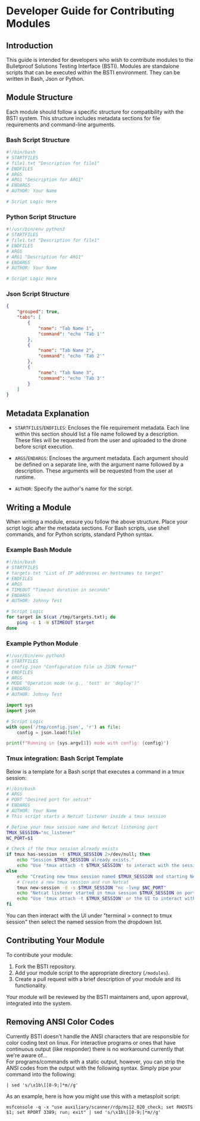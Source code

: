 
# Developer Guide for Contributing Modules

## Introduction

This guide is intended for developers who wish to contribute modules to the Bulletproof Solutions Testing Interface (BSTI). Modules are standalone scripts that can be executed within the BSTI environment. They can be written in Bash, Json or Python.

## Module Structure

Each module should follow a specific structure for compatibility with the BSTI system. This structure includes metadata sections for file requirements and command-line arguments.

### Bash Script Structure

```bash
#!/bin/bash
# STARTFILES
# file1.txt "Description for file1"
# ENDFILES
# ARGS
# ARG1 "Description for ARG1"
# ENDARGS
# AUTHOR: Your Name

# Script Logic Here
```

### Python Script Structure

```python
#!/usr/bin/env python3
# STARTFILES
# file1.txt "Description for file1"
# ENDFILES
# ARGS
# ARG1 "Description for ARG1"
# ENDARGS
# AUTHOR: Your Name

# Script Logic Here
```

### Json Script Structure
```json
{
    "grouped": true,
    "tabs": [
        {
            "name": "Tab Name 1",
            "command": "echo 'Tab 1'"
        },
        {
            "name": "Tab Name 2",
            "command": "echo 'Tab 2'"
        },
        {
            "name": "Tab Name 3",
            "command": "echo 'Tab 3'"
        }
    ]
}

```

## Metadata Explanation

- `STARTFILES`/`ENDFILES`: Encloses the file requirement metadata. Each line within this section should list a file name followed by a description. These files will be requested from the user and uploaded to the drone before script execution.
  
- `ARGS`/`ENDARGS`: Encloses the argument metadata. Each argument should be defined on a separate line, with the argument name followed by a description. These arguments will be requested from the user at runtime.

- `AUTHOR`: Specify the author's name for the script.

## Writing a Module

When writing a module, ensure you follow the above structure. Place your script logic after the metadata sections. For Bash scripts, use shell commands, and for Python scripts, standard Python syntax.

### Example Bash Module

```bash
#!/bin/bash
# STARTFILES
# targets.txt "List of IP addresses or hostnames to target"
# ENDFILES
# ARGS
# TIMEOUT "Timeout duration in seconds"
# ENDARGS
# AUTHOR: Johnny Test

# Script Logic
for target in $(cat /tmp/targets.txt); do
    ping -c 1 -W $TIMEOUT $target
done
```

### Example Python Module

```python
#!/usr/bin/env python3
# STARTFILES
# config.json "Configuration file in JSON format"
# ENDFILES
# ARGS
# MODE "Operation mode (e.g., 'test' or 'deploy')"
# ENDARGS
# AUTHOR: Johnny Test

import sys
import json

# Script Logic
with open('/tmp/config.json', 'r') as file:
    config = json.load(file)

print(f"Running in {sys.argv[1]} mode with config: {config}")
```

### Tmux integration: Bash Script Template
Below is a template for a Bash script that executes a command in a tmux session:

```bash
#!/bin/bash
# ARGS
# PORT "Desired port for netcat"
# ENDARGS
# AUTHOR: Your Name
# This script starts a Netcat listener inside a tmux session

# Define your tmux session name and Netcat listening port
TMUX_SESSION="nc_listener"
NC_PORT=$1

# Check if the tmux session already exists
if tmux has-session -t $TMUX_SESSION 2>/dev/null; then
    echo "Session $TMUX_SESSION already exists."
    echo "Use 'tmux attach -t $TMUX_SESSION' to interact with the session."
else
    echo "Creating new tmux session named $TMUX_SESSION and starting Netcat listener on port $NC_PORT..."
    # Create a new tmux session and run Netcat
    tmux new-session -d -s $TMUX_SESSION "nc -lvnp $NC_PORT"
    echo "Netcat listener started in tmux session $TMUX_SESSION on port $NC_PORT"
    echo "Use 'tmux attach -t $TMUX_SESSION' or the UI to interact with the session."
fi
```

You can then interact with the UI under "terminal > connect to tmux session" then select the named session from the dropdown list.


## Contributing Your Module

To contribute your module:

1. Fork the BSTI repository.
2. Add your module script to the appropriate directory (`/modules`).
3. Create a pull request with a brief description of your module and its functionality.

Your module will be reviewed by the BSTI maintainers and, upon approval, integrated into the system.

## Removing ANSI Color Codes

Currently BSTI doesn't handle the ANSI characters that are responsible for color coding text on linux. For interactive programs or ones that have continuous output (like responder) there is no workaround currently that we're aware of...  
For programs/commands with a static output, however, you can strip the ANSI codes from the output with the following syntax. Simply pipe your command into the following:
```
| sed 's/\x1b\[[0-9;]*m//g'
```
As an example, here is how you might use this with a metasploit script:
```
msfconsole -q -x "use auxiliary/scanner/rdp/ms12_020_check; set RHOSTS $1; set RPORT 3389; run; exit" | sed 's/\x1b\[[0-9;]*m//g'
```
